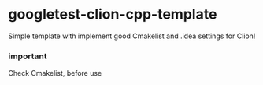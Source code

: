 # googletest-clion-cpp-template
Simple template with implement good Cmakelist and .idea settings for Clion!

### important
Check Cmakelist, before use
